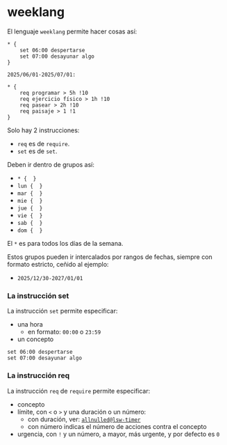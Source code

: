 # weeklang

El lenguaje `weeklang` permite hacer cosas así:

```
* {
    set 06:00 despertarse
    set 07:00 desayunar algo
}

2025/06/01-2025/07/01:

* {
    req programar > 5h !10
    req ejercicio físico > 1h !10
    req pasear > 2h !10
    req paisaje > 1 !1
}
```

Solo hay 2 instrucciones:

- `req` es de `require`.
- `set` es de `set`.

Deben ir dentro de grupos así:

- `* {  }`
- `lun {  }`
- `mar {  }`
- `mie {  }`
- `jue {  }`
- `vie {  }`
- `sab {  }`
- `dom {  }`

El `*` es para todos los días de la semana.

Estos grupos pueden ir intercalados por rangos de fechas, siempre con formato estricto, ceñido al ejemplo:

- `2025/12/30-2027/01/01`

### La instrucción set

La instrucción `set` permite especificar:
- una hora
   - en formato: `00:00` o `23:59`
- un concepto

```
set 06:00 despertarse
set 07:00 desayunar algo
```

### La instrucción req

La instrucción `req` de `require` permite especificar:
- concepto
- límite, con `<` o `>` y una duración o un número:
   - con duración, ver: [`allnulled@lsw-timer`](https://github.com/allnulled/lsw-timer)
   - con número indicas el número de acciones contra el concepto
- urgencia, con `!` y un número, a mayor, más urgente, y por defecto es `0`


